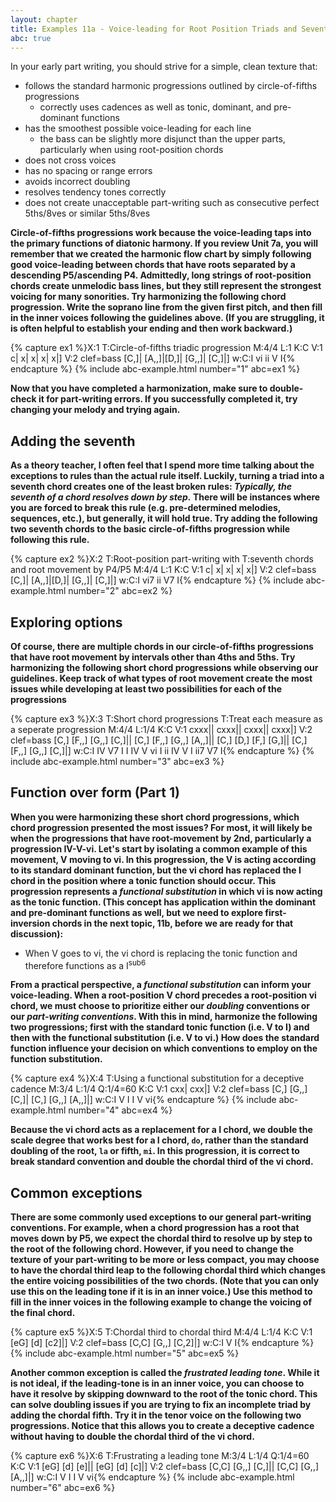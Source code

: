 ```yaml
---
layout: chapter
title: Examples 11a - Voice-leading for Root Position Triads and Seventh Chords
abc: true
---
```


In your early part writing, you should strive for a simple, clean texture that:
- follows the standard harmonic progressions outlined by circle-of-fifths progressions
    - correctly uses cadences as well as tonic, dominant, and pre-dominant functions
- has the smoothest possible voice-leading for each line
    - the bass can be slightly more disjunct than the upper parts, particularly when using root-position chords
- does not cross voices
- has no spacing or range errors
- avoids incorrect doubling
- resolves tendency tones correctly
- does not create unacceptable part-writing such as consecutive perfect 5ths/8ves or similar 5ths/8ves

**Circle-of-fifths progressions work because the voice-leading taps into the primary functions of diatonic harmony. If you review Unit 7a, you will remember that we created the harmonic flow chart by simply following good voice-leading between chords that have roots separated by a descending P5/ascending P4. Admittedly, long strings of root-position chords create unmelodic bass lines, but they still represent the strongest voicing for many sonorities. Try harmonizing the following chord progression. Write the soprano line from the given first pitch, and then fill in the inner voices following the guidelines above. (If you are struggling, it is often helpful to establish your ending and then work backward.)**

{% capture ex1 %}X:1
T:Circle-of-fifths triadic progression
M:4/4
L:1
K:C
V:1
c| x| x| x| x|]
V:2 clef=bass
[C,]| [A,,]|[D,]| [G,,]| [C,]|]
w:C:I vi ii V I{% endcapture %}
{% include abc-example.html number="1" abc=ex1 %}

**Now that you have completed a harmonization, make sure to double-check it for part-writing errors. If you successfully completed it, try changing your melody and trying again.**

## Adding the seventh

**As a theory teacher, I often feel that I spend more time talking about the exceptions to rules than the actual rule itself. Luckily, turning a triad into a seventh chord creates one of the least broken rules: *Typically, the seventh of a chord resolves down by step.* There will be instances where you are forced to break this rule (e.g. pre-determined melodies, sequences, etc.), but generally, it will hold true. Try adding the following two seventh chords to the basic circle-of-fifths progression while following this rule.**

{% capture ex2 %}X:2
T:Root-position part-writing with
T:seventh chords and root movement by P4/P5
M:4/4
L:1
K:C
V:1
c| x| x| x| x|]
V:2 clef=bass
[C,]| [A,,]|[D,]| [G,,]| [C,]|]
w:C:I vi7 ii V7 I{% endcapture %}
{% include abc-example.html number="2" abc=ex2 %}

## Exploring options

**Of course, there are multiple chords in our circle-of-fifths progressions that have root movement by intervals other than 4ths and 5ths. Try harmonizing the following short chord progressions while observing our guidelines. Keep track of what types of root movement create the most issues while developing at least two possibilities for each of the progressions**

{% capture ex3 %}X:3
T:Short chord progressions
T:Treat each measure as a seperate progression
M:4/4
L:1/4
K:C
V:1
cxxx|| cxxx|| cxxx|| cxxx|]
V:2 clef=bass
[C,] [F,,] [G,,] [C,]|| [C,] [F,,] [G,,] [A,,]|| [C,] [D,] [F,] [G,]|| [C,] [F,,] [G,,] [C,]|]
w:C:I IV V7 I I IV V vi I ii IV V I ii7 V7 I{% endcapture %}
{% include abc-example.html number="3" abc=ex3 %}

## Function over form (Part 1)

**When you were harmonizing these short chord progressions, which chord progression presented the most issues? For most, it will likely be when the progressions that have root-movement by 2nd, particularly a progression IV-V-vi. Let's start by isolating a common example of this movement, V moving to vi. In this progression, the V is acting according to its standard dominant function, but the vi chord has replaced the I chord in the position where a tonic function should occur. This progression represents a *functional substitution* in which vi is now acting as the tonic function. (This concept has application within the dominant and pre-dominant functions as well, but we need to explore first-inversion chords in the next topic, 11b, before we are ready for that discussion):**
- When V goes to vi, the vi chord is replacing the tonic function and therefore functions as a I<sup>sub6</sup>

**From a practical perspective, a *functional substitution* can inform your voice-leading. When a root-position V chord precedes a root-position vi chord, we must choose to prioritize either our *doubling* conventions or our *part-writing conventions*. With this in mind, harmonize the following two progressions; first with the standard tonic function (i.e. V to I) and then with the functional substitution (i.e. V to vi.) How does the standard function influence your decision on which conventions to employ on the function substitution.**

{% capture ex4 %}X:4
T:Using a functional substitution for a deceptive cadence
M:3/4
L:1/4
Q:1/4=60
K:C
V:1
cxx| cxx|]
V:2 clef=bass
[C,] [G,,] [C,]| [C,] [G,,] [A,,]|]
w:C:I V I I V vi{% endcapture %}
{% include abc-example.html number="4" abc=ex4 %}

**Because the vi chord acts as a replacement for a I chord, we double the scale degree that works best for a I chord, `do`, rather than the standard doubling of the root, `la` or fifth, `mi`. In this progression, it is correct to break standard convention and double the chordal third of the vi chord.**

## Common exceptions

**There are some commonly used exceptions to our general part-writing conventions. For example, when a chord progression has a root that moves down by P5, we expect the chordal third to resolve up by step to the root of the following chord. However, if you need to change the texture of your part-writing to be more or less compact, you may choose to have the chordal third leap to the following chordal third which changes the entire voicing possibilities of the two chords. (Note that you can only use this on the leading tone if it is in an inner voice.) Use this method to fill in the inner voices in the following example to change the voicing of the final chord.**

{% capture ex5 %}X:5
T:Chordal third to chordal third
M:4/4
L:1/4
K:C
V:1
[eG] [d] [c2]|]
V:2 clef=bass
[C,C] [G,,] [C,2]|]
w:C:I V I{% endcapture %}
{% include abc-example.html number="5" abc=ex5 %}

**Another common exception is called the *frustrated leading tone*. While it is not ideal, if the leading-tone is in an inner voice, you can choose to have it resolve by skipping downward to the root of the tonic chord. This can solve doubling issues if you are trying to fix an incomplete triad by adding the chordal fifth. Try it in the tenor voice on the following two progressions. Notice that this allows you to create a deceptive cadence without having to double the chordal third of the vi chord.**

{% capture ex6 %}X:6
T:Frustrating a leading tone
M:3/4
L:1/4
Q:1/4=60
K:C
V:1
[eG] [d] [e]|| [eG] [d] [c]|]
V:2 clef=bass
[C,C] [G,,] [C,]|| [C,C] [G,,] [A,,]|]
w:C:I V I I V vi{% endcapture %}
{% include abc-example.html number="6" abc=ex6 %}